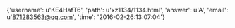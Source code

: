 {'username': u'KE4HafT6', 'path': u'xz1134/1134.html', 'answer': u'A', 'email': u'871283563@qq.com', 'time': '2016-02-26:13:07:04'}